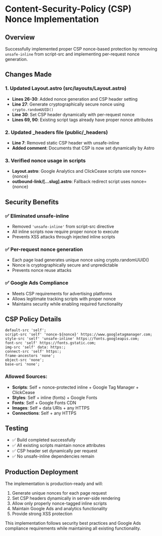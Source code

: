 # Content-Security-Policy (CSP) Nonce Implementation

## Overview

Successfully implemented proper CSP nonce-based protection by removing `unsafe-inline` from script-src and implementing per-request nonce generation.

## Changes Made

### 1. Updated Layout.astro (src/layouts/Layout.astro)

- **Lines 26-30**: Added nonce generation and CSP header setting
- **Line 27**: Generate cryptographically secure nonce using `crypto.randomUUID()`
- **Line 30**: Set CSP header dynamically with per-request nonce
- **Lines 69, 90**: Existing script tags already have proper nonce attributes

### 2. Updated \_headers file (public/\_headers)

- **Line 7**: Removed static CSP header with unsafe-inline
- **Added comment**: Documents that CSP is now set dynamically by Astro

### 3. Verified nonce usage in scripts

- **Layout.astro**: Google Analytics and ClickCease scripts use nonce={nonce}
- **outbound-link/[...slug].astro**: Fallback redirect script uses nonce={nonce}

## Security Benefits

### ✅ Eliminated unsafe-inline

- Removed `'unsafe-inline'` from script-src directive
- All inline scripts now require proper nonce to execute
- Prevents XSS attacks through injected inline scripts

### ✅ Per-request nonce generation

- Each page load generates unique nonce using crypto.randomUUID()
- Nonce is cryptographically secure and unpredictable
- Prevents nonce reuse attacks

### ✅ Google Ads Compliance

- Meets CSP requirements for advertising platforms
- Allows legitimate tracking scripts with proper nonce
- Maintains security while enabling required functionality

## CSP Policy Details

```
default-src 'self';
script-src 'self' 'nonce-${nonce}' https://www.googletagmanager.com;
style-src 'self' 'unsafe-inline' https://fonts.googleapis.com;
font-src 'self' https://fonts.gstatic.com;
img-src 'self' data: https:;
connect-src 'self' https:;
frame-ancestors 'none';
object-src 'none';
base-uri 'none';
```

### Allowed Sources:

- **Scripts**: Self + nonce-protected inline + Google Tag Manager + ClickCease
- **Styles**: Self + inline (fonts) + Google Fonts
- **Fonts**: Self + Google Fonts CDN
- **Images**: Self + data URIs + any HTTPS
- **Connections**: Self + any HTTPS

## Testing

- ✅ Build completed successfully
- ✅ All existing scripts maintain nonce attributes
- ✅ CSP header set dynamically per request
- ✅ No unsafe-inline dependencies remain

## Production Deployment

The implementation is production-ready and will:

1. Generate unique nonces for each page request
2. Set CSP headers dynamically in server-side rendering
3. Allow only properly nonce-tagged inline scripts
4. Maintain Google Ads and analytics functionality
5. Provide strong XSS protection

This implementation follows security best practices and Google Ads compliance requirements while maintaining all existing functionality.
